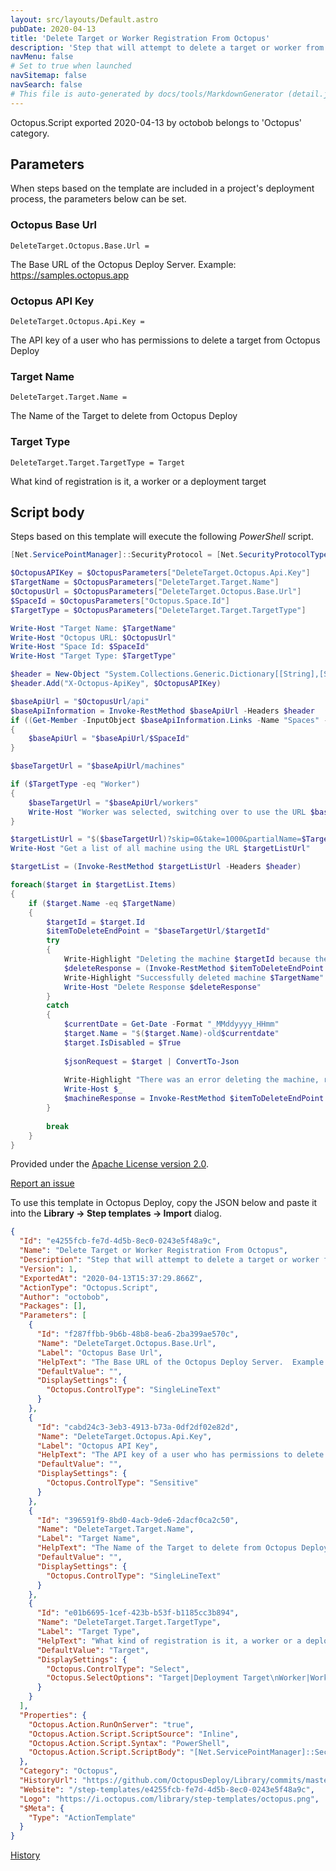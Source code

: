 ```yaml
---
layout: src/layouts/Default.astro
pubDate: 2020-04-13
title: 'Delete Target or Worker Registration From Octopus'
description: 'Step that will attempt to delete a target or worker from Octopus Deploy using the API.  If it cannot delete the target or worker it will disable the target and rename it.'
navMenu: false
# Set to true when launched
navSitemap: false
navSearch: false
# This file is auto-generated by docs/tools/MarkdownGenerator (detail.js)
---
```


Octopus.Script exported 2020-04-13 by octobob belongs to 'Octopus' category.

## Parameters

When steps based on the template are included in a project's deployment process, the parameters below can be set.


<div class="param">

### Octopus Base Url

`DeleteTarget.Octopus.Base.Url = `

The Base URL of the Octopus Deploy Server.  Example: https://samples.octopus.app

</div>
        
<div class="param">

### Octopus API Key

`DeleteTarget.Octopus.Api.Key = `

The API key of a user who has permissions to delete a target from Octopus Deploy

</div>
        
<div class="param">

### Target Name

`DeleteTarget.Target.Name = `

The Name of the Target to delete from Octopus Deploy

</div>
        
<div class="param">

### Target Type

`DeleteTarget.Target.TargetType = Target`

What kind of registration is it, a worker or a deployment target

</div>
        

## Script body

Steps based on this template will execute the following *PowerShell* script.

```powershell
[Net.ServicePointManager]::SecurityProtocol = [Net.SecurityProtocolType]::Tls12

$OctopusAPIKey = $OctopusParameters["DeleteTarget.Octopus.Api.Key"]
$TargetName = $OctopusParameters["DeleteTarget.Target.Name"]
$OctopusUrl = $OctopusParameters["DeleteTarget.Octopus.Base.Url"]
$SpaceId = $OctopusParameters["Octopus.Space.Id"]
$TargetType = $OctopusParameters["DeleteTarget.Target.TargetType"]

Write-Host "Target Name: $TargetName"
Write-Host "Octopus URL: $OctopusUrl"
Write-Host "Space Id: $SpaceId"
Write-Host "Target Type: $TargetType"

$header = New-Object "System.Collections.Generic.Dictionary[[String],[String]]"
$header.Add("X-Octopus-ApiKey", $OctopusAPIKey)

$baseApiUrl = "$OctopusUrl/api"
$baseApiInformation = Invoke-RestMethod $baseApiUrl -Headers $header
if ((Get-Member -InputObject $baseApiInformation.Links -Name "Spaces" -MemberType Properties) -ne $null)
{
	$baseApiUrl = "$baseApiUrl/$SpaceId"
}

$baseTargetUrl = "$baseApiUrl/machines"

if ($TargetType -eq "Worker")
{
	$baseTargetUrl = "$baseApiUrl/workers"
    Write-Host "Worker was selected, switching over to use the URL $baseTargetUrl"
}

$targetListUrl = "$($baseTargetUrl)?skip=0&take=1000&partialName=$TargetName"
Write-Host "Get a list of all machine using the URL $targetListUrl"

$targetList = (Invoke-RestMethod $targetListUrl -Headers $header)

foreach($target in $targetList.Items)
{
    if ($target.Name -eq $TargetName)
    {
        $targetId = $target.Id
        $itemToDeleteEndPoint = "$baseTargetUrl/$targetId"
        try
        {        	
        	Write-Highlight "Deleting the machine $targetId because the name $($target.Name) matches the $TargetName $itemToDeleteEndPoint"
        	$deleteResponse = (Invoke-RestMethod $itemToDeleteEndPoint -Headers $header -Method Delete)
            Write-Highlight "Successfully deleted machine $TargetName"
            Write-Host "Delete Response $deleteResponse"
        }
        catch
        {          	
        	$currentDate = Get-Date -Format "_MMddyyyy_HHmm"
        	$target.Name = "$($target.Name)-old$currentdate"
            $target.IsDisabled = $True
            
            $jsonRequest = $target | ConvertTo-Json
                        
            Write-Highlight "There was an error deleting the machine, renaming it to $($target.name) and disabling it"
          	Write-Host $_
            $machineResponse = Invoke-RestMethod $itemToDeleteEndPoint -Headers $header -Method PUT -Body $jsonRequest
        } 
        
        break
    }
}
```

Provided under the [Apache License version 2.0](https://github.com/OctopusDeploy/Library/blob/master/LICENSE.txt).

[Report an issue](https://github.com/OctopusDeploy/Library/issues/new?assignees=&labels=&projects=&template=bug-report.yml&title=Issue%20with%20Delete%20Target%20or%20Worker%20Registration%20From%20Octopus&step-template=Delete%20Target%20or%20Worker%20Registration%20From%20Octopus)

<div class="get-json">

To use this template in Octopus Deploy, copy the JSON below and paste it into the **Library → Step templates → Import** dialog.

```json
{
  "Id": "e4255fcb-fe7d-4d5b-8ec0-0243e5f48a9c",
  "Name": "Delete Target or Worker Registration From Octopus",
  "Description": "Step that will attempt to delete a target or worker from Octopus Deploy using the API.  If it cannot delete the target or worker it will disable the target and rename it.",
  "Version": 1,
  "ExportedAt": "2020-04-13T15:37:29.866Z",
  "ActionType": "Octopus.Script",
  "Author": "octobob",
  "Packages": [],
  "Parameters": [
    {
      "Id": "f287ffbb-9b6b-48b8-bea6-2ba399ae570c",
      "Name": "DeleteTarget.Octopus.Base.Url",
      "Label": "Octopus Base Url",
      "HelpText": "The Base URL of the Octopus Deploy Server.  Example: https://samples.octopus.app",
      "DefaultValue": "",
      "DisplaySettings": {
        "Octopus.ControlType": "SingleLineText"
      }
    },
    {
      "Id": "cabd24c3-3eb3-4913-b73a-0df2df02e82d",
      "Name": "DeleteTarget.Octopus.Api.Key",
      "Label": "Octopus API Key",
      "HelpText": "The API key of a user who has permissions to delete a target from Octopus Deploy",
      "DefaultValue": "",
      "DisplaySettings": {
        "Octopus.ControlType": "Sensitive"
      }
    },
    {
      "Id": "396591f9-8bd0-4acb-9de6-2dacf0ca2c50",
      "Name": "DeleteTarget.Target.Name",
      "Label": "Target Name",
      "HelpText": "The Name of the Target to delete from Octopus Deploy",
      "DefaultValue": "",
      "DisplaySettings": {
        "Octopus.ControlType": "SingleLineText"
      }
    },
    {
      "Id": "e01b6695-1cef-423b-b53f-b1185cc3b894",
      "Name": "DeleteTarget.Target.TargetType",
      "Label": "Target Type",
      "HelpText": "What kind of registration is it, a worker or a deployment target",
      "DefaultValue": "Target",
      "DisplaySettings": {
        "Octopus.ControlType": "Select",
        "Octopus.SelectOptions": "Target|Deployment Target\nWorker|Worker"
      }
    }
  ],
  "Properties": {
    "Octopus.Action.RunOnServer": "true",
    "Octopus.Action.Script.ScriptSource": "Inline",
    "Octopus.Action.Script.Syntax": "PowerShell",
    "Octopus.Action.Script.ScriptBody": "[Net.ServicePointManager]::SecurityProtocol = [Net.SecurityProtocolType]::Tls12\n\n$OctopusAPIKey = $OctopusParameters[\"DeleteTarget.Octopus.Api.Key\"]\n$TargetName = $OctopusParameters[\"DeleteTarget.Target.Name\"]\n$OctopusUrl = $OctopusParameters[\"DeleteTarget.Octopus.Base.Url\"]\n$SpaceId = $OctopusParameters[\"Octopus.Space.Id\"]\n$TargetType = $OctopusParameters[\"DeleteTarget.Target.TargetType\"]\n\nWrite-Host \"Target Name: $TargetName\"\nWrite-Host \"Octopus URL: $OctopusUrl\"\nWrite-Host \"Space Id: $SpaceId\"\nWrite-Host \"Target Type: $TargetType\"\n\n$header = New-Object \"System.Collections.Generic.Dictionary[[String],[String]]\"\n$header.Add(\"X-Octopus-ApiKey\", $OctopusAPIKey)\n\n$baseApiUrl = \"$OctopusUrl/api\"\n$baseApiInformation = Invoke-RestMethod $baseApiUrl -Headers $header\nif ((Get-Member -InputObject $baseApiInformation.Links -Name \"Spaces\" -MemberType Properties) -ne $null)\n{\n\t$baseApiUrl = \"$baseApiUrl/$SpaceId\"\n}\n\n$baseTargetUrl = \"$baseApiUrl/machines\"\n\nif ($TargetType -eq \"Worker\")\n{\n\t$baseTargetUrl = \"$baseApiUrl/workers\"\n    Write-Host \"Worker was selected, switching over to use the URL $baseTargetUrl\"\n}\n\n$targetListUrl = \"$($baseTargetUrl)?skip=0&take=1000&partialName=$TargetName\"\nWrite-Host \"Get a list of all machine using the URL $targetListUrl\"\n\n$targetList = (Invoke-RestMethod $targetListUrl -Headers $header)\n\nforeach($target in $targetList.Items)\n{\n    if ($target.Name -eq $TargetName)\n    {\n        $targetId = $target.Id\n        $itemToDeleteEndPoint = \"$baseTargetUrl/$targetId\"\n        try\n        {        \t\n        \tWrite-Highlight \"Deleting the machine $targetId because the name $($target.Name) matches the $TargetName $itemToDeleteEndPoint\"\n        \t$deleteResponse = (Invoke-RestMethod $itemToDeleteEndPoint -Headers $header -Method Delete)\n            Write-Highlight \"Successfully deleted machine $TargetName\"\n            Write-Host \"Delete Response $deleteResponse\"\n        }\n        catch\n        {          \t\n        \t$currentDate = Get-Date -Format \"_MMddyyyy_HHmm\"\n        \t$target.Name = \"$($target.Name)-old$currentdate\"\n            $target.IsDisabled = $True\n            \n            $jsonRequest = $target | ConvertTo-Json\n                        \n            Write-Highlight \"There was an error deleting the machine, renaming it to $($target.name) and disabling it\"\n          \tWrite-Host $_\n            $machineResponse = Invoke-RestMethod $itemToDeleteEndPoint -Headers $header -Method PUT -Body $jsonRequest\n        } \n        \n        break\n    }\n}"
  },
  "Category": "Octopus",
  "HistoryUrl": "https://github.com/OctopusDeploy/Library/commits/master/step-templates//opt/buildagent/work/75443764cd38076d/step-templates/octopus-delete-machine-registration.json",
  "Website": "/step-templates/e4255fcb-fe7d-4d5b-8ec0-0243e5f48a9c",
  "Logo": "https://i.octopus.com/library/step-templates/octopus.png",
  "$Meta": {
    "Type": "ActionTemplate"
  }
}
```

[History](https://github.com/OctopusDeploy/Library/commits/master/step-templates/https://github.com/OctopusDeploy/Library/commits/master/step-templates//opt/buildagent/work/75443764cd38076d/step-templates/octopus-delete-machine-registration.json)

</div>
